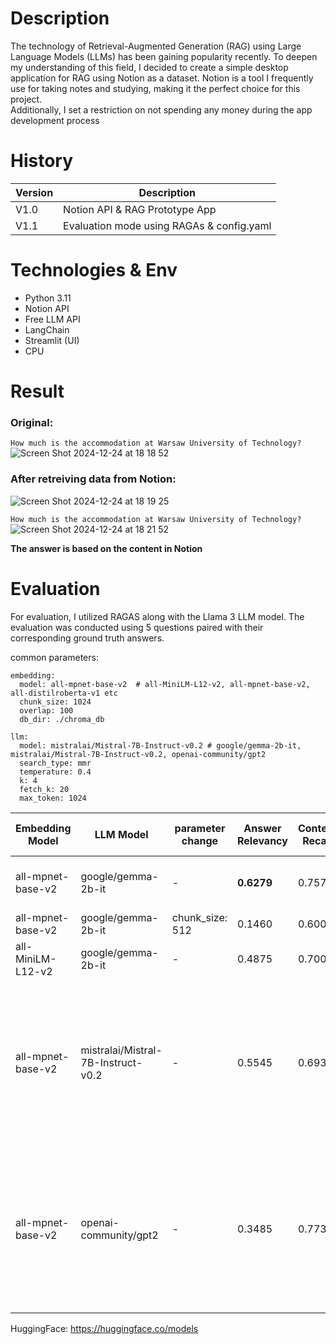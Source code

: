# Description
The technology of Retrieval-Augmented Generation (RAG) using Large Language Models (LLMs) has been gaining popularity recently. To deepen my understanding of this field, I decided to create a simple desktop application for RAG using Notion as a dataset. Notion is a tool I frequently use for taking notes and studying, making it the perfect choice for this project. <br>
Additionally, I set a restriction on not spending any money during the app development process

# History
Version | Description
--- | --- 
V1.0 | Notion API & RAG Prototype App
V1.1 | Evaluation mode using RAGAs & config.yaml

# Technologies & Env
- Python 3.11
- Notion API
- Free LLM API
- LangChain
- Streamlit (UI)
- CPU
  
# Result
### Original: 
```How much is the accommodation at Warsaw University of Technology?```
![Screen Shot 2024-12-24 at 18 18 52](https://github.com/user-attachments/assets/36fea644-8cb5-4db7-8f3f-a1f65cb6e5f3)

### After retreiving data from Notion:
![Screen Shot 2024-12-24 at 18 19 25](https://github.com/user-attachments/assets/0e81bb49-aa00-44d4-b09b-4087939f3c53)

```How much is the accommodation at Warsaw University of Technology?```
![Screen Shot 2024-12-24 at 18 21 52](https://github.com/user-attachments/assets/7a4afe36-ee11-45e7-a289-7e4b45162e6a)

**The answer is based on the content in Notion**

# Evaluation

For evaluation, I utilized RAGAS along with the Llama 3 LLM model. The evaluation was conducted using 5 questions paired with their corresponding ground truth answers.

common parameters:
```
embedding:
  model: all-mpnet-base-v2  # all-MiniLM-L12-v2, all-mpnet-base-v2, all-distilroberta-v1 etc
  chunk_size: 1024
  overlap: 100
  db_dir: ./chroma_db

llm:
  model: mistralai/Mistral-7B-Instruct-v0.2 # google/gemma-2b-it, mistralai/Mistral-7B-Instruct-v0.2, openai-community/gpt2
  search_type: mmr          
  temperature: 0.4
  k: 4
  fetch_k: 20
  max_token: 1024
```

Embedding Model | LLM Model | parameter change | Answer Relevancy | Context Recall | Human check | average answer time (s) | Note
--- | --- | --- | --- | --- | --- | --- | ---
all-mpnet-base-v2 | google/gemma-2b-it | - | **0.6279** | 0.7578 | 4/5 | 12.68 | This looks the best
all-mpnet-base-v2 | google/gemma-2b-it | chunk_size: 512 | 0.1460 | 0.6000 | 2/5 | 21.87 |
all-MiniLM-L12-v2 | google/gemma-2b-it | - | 0.4875 | 0.7000 | 3/5 | 22.40 |
all-mpnet-base-v2 | mistralai/Mistral-7B-Instruct-v0.2 | - | 0.5545 | 0.6933 | 5/5 | 1.66 | The answer is correct, but repeat the same thing over and over again.
all-mpnet-base-v2 | openai-community/gpt2 | - | 0.3485 | 0.7733 | 5/5 | 19.23 | The answer is correct, but repeat the same thing over and over again.


HuggingFace: https://huggingface.co/models





